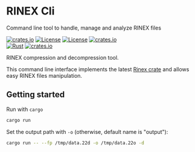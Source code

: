 # RINEX Cli 
Command line tool to handle, manage and analyze RINEX files

[![crates.io](https://img.shields.io/crates/v/hatanaka.svg)](https://crates.io/crates/hatanaka)
[![License](https://img.shields.io/badge/license-Apache%202.0-blue?style=flat-square)](https://github.com/gwbres/hatanaka/blob/main/LICENSE-APACHE)
[![License](https://img.shields.io/badge/license-MIT-blue?style=flat-square)](https://github.com/gwbres/hatanaka/blob/main/LICENSE-MIT) 
[![crates.io](https://img.shields.io/crates/d/hatanaka.svg)](https://crates.io/crates/hatanaka)    
[![Rust](https://github.com/gwbres/hatanaka/actions/workflows/rust.yml/badge.svg)](https://github.com/gwbres/hatanaka/actions/workflows/rust.yml)
[![crates.io](https://docs.rs/hatanaka/badge.svg)](https://docs.rs/hatanaka/badge.svg)

RINEX compression and decompression tool.

This command line interface implements the latest 
[Rinex crate](https://crates.io/crates/rinex)
and allows easy RINEX files manipulation.

## Getting started

Run with `cargo`

```bash
cargo run
```

Set the output path with `-o` (otherwise, default name is "output"):

```bash
cargo run -- --fp /tmp/data.22d -o /tmp/data.22o -d
```
